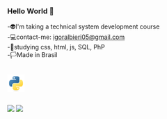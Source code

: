 ### Hello World 👋

-👽I'm taking a technical system development course
<br>-💻contact-me: igoralbieri05@gmail.com
<br>-🎇studying css, html, js, SQL, PhP
<br>-🏳Made in Brasil

<div style="display: inline_block"><br>
<img align="center" alt="Rafa-Python" height="40" width="40" src="https://raw.githubusercontent.com/devicons/devicon/master/icons/python/python-original.svg">
</div>
 
 ##

<div> 
<a href="https://instagram.com/igao_s_" target="_blank"><img src="https://img.shields.io/badge/-Instagram-%23E4405F?style=for-the-badge&logo=instagram&logoColor=white" target="_blank"></a>
<a href = "mailto:igoralbieri05@gmail.com"><img src="https://img.shields.io/badge/-Gmail-%23333?style=for-the-badge&logo=gmail&logoColor=white" target="_blank"></a>
</div>
